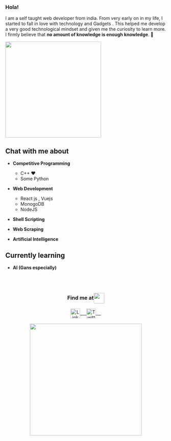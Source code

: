 
### Hola!
I am a self taught web developer from india. From very early on in my life, I started to fall in love with technology and Gadgets . This helped me develop a very good technological mindset and given me the curiosity to learn more. I firmly believe that **no amount of knowledge is enough knowledge**. 🧠
 <br/>

 <img src="https://media1.tenor.com/images/0b73b9822898ecf8c2f0a74469c6e337/tenor.gif?itemid=5822667" width="300px">
 
## Chat with me about
- **Competitive Programming**
	- C++ ❤
	- Some Python

- **Web Development**
	- React js , Vuejs 
	- MonogoDB
	- NodeJS  

- **Shell Scripting**
- **Web Scraping**
- **Artificial Intelligence**


## Currently learning 
- **AI (Gans especially)**
<br/>
  <br/>
  


<div align="center">
  <h3 align="center">Find me at<img align="center" src="https://media1.tenor.com/images/41381e484b7e9a0405e34393cd33593f/tenor.gif?itemid=16037583" height="33px" /></h3> 
</div>
<p align="center">
 <a href="https://www.linkedin.com/in/rohitjogi/" target="blank">
  <img align="center" alt="LinkedIn" width="30px" src="https://www.vectorlogo.zone/logos/linkedin/linkedin-icon.svg" /> &nbsp; &nbsp;
 </a>
  <a href="https://twitter.com/syntaxhacker0" target="blank">
  <img align="center" alt="Twitter" width="30px" src="https://www.vectorlogo.zone/logos/twitter/twitter-official.svg" /> &nbsp; &nbsp;
 </a>
  <br/>
  <br/>
 <img src="https://media1.tenor.com/images/5508f015b2064b369e56ae31351f5190/tenor.gif?itemid=17906556" width="350px">
</p>


